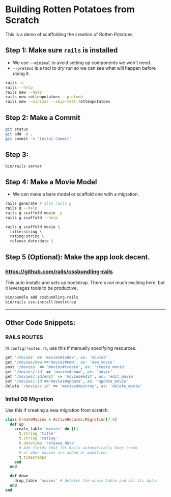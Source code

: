 # Building Rotten Potatoes from Scratch

This is a demo of scaffolding the creation of Rotten Potatoes.

## Step 1: Make sure `rails` is installed

* We use `--minimal` to avoid setting up components we won't need.
* `--pretend` is a tool to _dry run_ so we can see what will happen before doing it.

```sh
rails -v
rails --help
rails new --help
rails new rottenpotatoes --pretend
rails new --minimal --skip-test rottenpotatoes
```

## Step 2: Make a Commit
```sh
git status
git add -A .
git commit -m 'Inital Commit'
```
## Step 3:
```
bin/rails server
```
## Step 4: Make a Movie Model

* We can make a bare model or scaffold one with a migration.
```sh
rails generate # also rails g
rails g --help
rails g scaffold movie -p
rails g scaffold --help
```


```sh
rails g scaffold movie \
  title:string \
  rating:string \
  release_date:date \
```

## Step 5 (Optional): Make the app look decent.

### https://github.com/rails/cssbundling-rails

This auto installs and sets up bootstrap.
There's not much exciting here, but it leverages tools to be productive.
```sh
bin/bundle add cssbundling-rails
bin/rails css:install:bootstrap
```
---

## Other Code Snippets:

### RAILS ROUTES

In `config/routes.rb`, use this if manually specifying resources.
```rb
get '/movies' => 'movies#index', as: 'movies'
get '/movies/new'=>'movies#new', as: 'new_movie'
post '/movies' => 'movies#create', as: 'create_movie'
get '/movies/:id' => 'movies#show', as: 'movie'
get '/movies/:id/edit' => 'movies#edit', as: 'edit_movie'
put '/movies/:id'=>'movies#update', as: 'update_movie'
delete '/movies/:id' => 'movies#destroy', as: 'delete_movie'

```


### Initial DB Migration

Use this if creating a new migration from scratch.
```rb
class CreateMovies < ActiveRecord::Migration[7.0]
  def up
    create_table 'movies' do |t|
      t.string 'title'
      t.string 'rating'
      t.datetime 'release_date'
      # Add fields that let Rails automatically keep track
      # of when movies are added or modified:
      t.timestamps
    end
  end

  def down
    drop_table 'movies' # deletes the whole table and all its data!
  end
end
```
